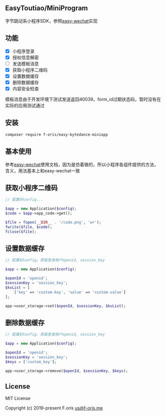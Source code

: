 ## EasyToutiao/MiniProgram

字节跳动系小程序SDK，参照[easy-wechat](https://github.com/overtrue/wechat)实现

## 功能

- [x] 小程序登录
- [x] 授权信息解密
- [ ] 发送模板消息
- [x] 获取小程序二维码
- [x] 设置数据缓存
- [x] 删除数据缓存
- [x] 内容安全检查

模板消息由于开发环境下测试发送返回40039，form_id过期状态码，暂时没有在实际的应用测试通过

## 安装

```bash
composer require f-oris/easy-bytedance-miniapp
```

## 基本使用

参考[easy-wechat](https://github.com/overtrue/wechat)使用文档，因为是仿着做的，所以小程序各组件提供的方法，含义，用法基本上和easy-wechat一致

## 获取小程序二维码

```php
// 配置好config...

$app = new Application($config);
$code = $app->app_code->get();

$file = fopen(__DIR__ . '/code.png', 'w+');
fwrite($file, $code);
fclose($file);

```

## 设置数据缓存

```php
// 配置好config，获取登录用户openid, session_key

$app = new Application($config);

$openId = 'openid';
$sessionKey = 'session_key';
$kvList = [
    ['key' => 'custom-key', 'value' => 'custom-value']
];

app->user_storage->set($openId, $sessionKey, $kvList);

```

## 删除数据缓存

```php
// 配置好config，获取登录用户openid, session_key

$app = new Application($config);

$openId = 'openid';
$sessionKey = 'session_key';
$keys = ['custom_key'];

app->user_storage->remove($openId, $sessionKey, $keys);

```

## License

MIT License

Copyright (c) 2019-present F.oris <us@f-oris.me>
